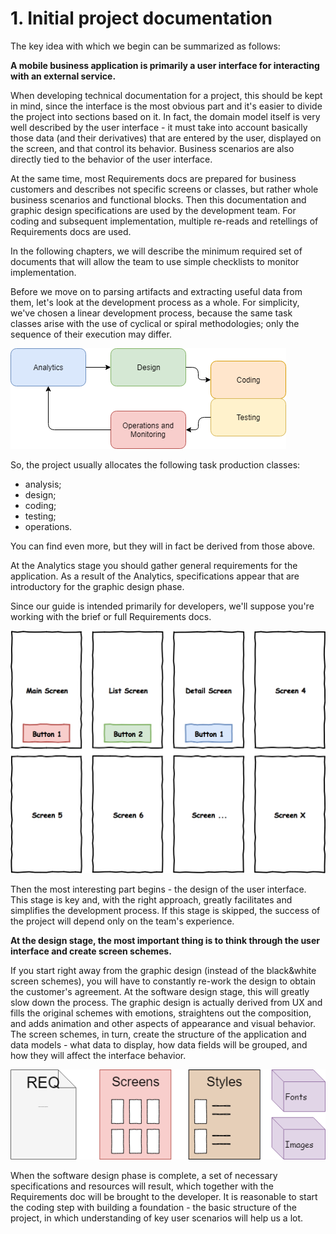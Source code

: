 # 1. Initial project documentation

The key idea with which we begin can be summarized as follows:

**A mobile business application is primarily a user interface for interacting with an external service.**

When developing technical documentation for a project, this should be kept in mind, since the interface is the most obvious part and it's easier to divide the project into sections based on it. In fact, the domain model itself is very well described by the user interface - it must take into account basically those data \(and their derivatives\) that are entered by the user, displayed on the screen, and that control its behavior. Business scenarios are also directly tied to the behavior of the user interface.
 
At the same time, most Requirements docs are prepared for business customers and describes not specific screens or classes, but rather whole business scenarios and functional blocks. Then this documentation and graphic design specifications are used by the development team. For coding and subsequent implementation, multiple re-reads and retellings of Requirements docs are used.

In the following chapters, we will describe the minimum required set of documents that will allow the team to use simple checklists to monitor implementation.

Before we move on to parsing artifacts and extracting useful data from them, let's look at the development process as a whole. For simplicity, we've chosen a linear development process, because the same task classes arise with the use of cyclical or spiral methodologies; only the sequence of their execution may differ.

![](.gitbook/assets/image_0.png)

So, the project usually allocates the following task production classes:

* analysis;
* design;
* coding;
* testing;
* operations.

You can find even more, but they will in fact be derived from those above.

At the Analytics stage you should gather general requirements for the application. As a result of the Analytics, specifications appear that are introductory for the graphic design phase.
 
Since our guide is intended primarily for developers, we'll suppose you're working with the brief or full Requirements docs.

![](.gitbook/assets/image_1.png)

Then the most interesting part begins - the design of the user interface. This stage is key and, with the right approach, greatly facilitates and simplifies the development process. If this stage is skipped, the success of the project will depend only on the team's experience.

**At the design stage, the most important thing is to think through the user interface and create screen schemes.**

If you start right away from the graphic design (instead of the black&white screen schemes), you will have to constantly re-work the design to obtain the customer's agreement. At the software design stage, this will greatly slow down the process. The graphic design is actually derived from UX and fills the original schemes with emotions, straightens out the composition, and adds animation and other aspects of appearance and visual behavior. The screen schemes, in turn, create the structure of the application and data models - what data to display, how data fields will be grouped, and how they will affect the interface behavior.

![](.gitbook/assets/image_2.png)

When the software design phase is complete, a set of necessary specifications and resources will result, which together with the Requirements doc will be brought to the developer. It is reasonable to start the coding step with building a foundation - the basic structure of the project, in which understanding of key user scenarios will help us a lot.